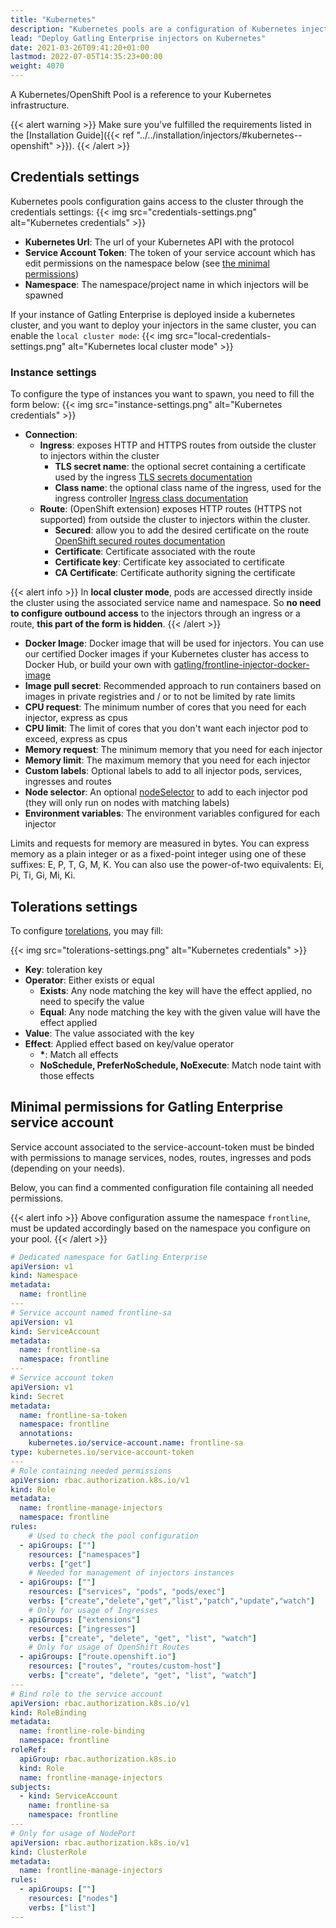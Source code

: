 ```yaml
---
title: "Kubernetes"
description: "Kubernetes pools are a configuration of Kubernetes injectors"
lead: "Deploy Gatling Enterprise injectors on Kubernetes"
date: 2021-03-26T09:41:20+01:00
lastmod: 2022-07-05T14:35:23+00:00
weight: 4070
---
```


A Kubernetes/OpenShift Pool is a reference to your Kubernetes infrastructure.

{{< alert warning >}}
Make sure you've fulfilled the requirements listed in the [Installation Guide]({{< ref "../../installation/injectors/#kubernetes--openshift" >}}).
{{< /alert >}}

## Credentials settings

Kubernetes pools configuration gains access to the cluster through the credentials settings:
{{< img src="credentials-settings.png" alt="Kubernetes credentials" >}}

- **Kubernetes Url**: The url of your Kubernetes API with the protocol
- **Service Account Token**: The token of your service account which has edit permissions on the namespace below (see [the minimal permissions](#minimal-permissions-for-gatling-enterprise-service-account))
- **Namespace**: The namespace/project name in which injectors will be spawned

If your instance of Gatling Enterprise is deployed inside a kubernetes cluster, and you want to deploy your injectors in the same cluster,
you can enable the `local cluster mode`:
{{< img src="local-credentials-settings.png" alt="Kubernetes local cluster mode" >}}

### Instance settings

To configure the type of instances you want to spawn, you need to fill the form below:
{{< img src="instance-settings.png" alt="Kubernetes credentials" >}}

- **Connection**:
    - **Ingress**: exposes HTTP and HTTPS routes from outside the cluster to injectors within the cluster
      - **TLS secret name**: the optional secret containing a certificate used by the ingress [TLS secrets documentation](https://kubernetes.github.io/ingress-nginx/user-guide/tls/#tls-secrets)
      - **Class name**: the optional class name of the ingress, used for the ingress controller [Ingress class documentation](https://kubernetes.io/docs/concepts/services-networking/ingress/#default-ingress-class) 
    - **Route**: (OpenShift extension) exposes HTTP routes (HTTPS not supported) from outside the cluster to injectors within the cluster.
        - **Secured**: allow you to add the desired certificate on the route [OpenShift secured routes documentation](https://docs.openshift.com/container-platform/4.5/networking/routes/secured-routes.html)
        - **Certificate**: Certificate associated with the route
        - **Certificate key**: Certificate key associated to certificate
        - **CA Certificate**: Certificate authority signing the certificate

{{< alert info >}}
In **local cluster mode**, pods are accessed directly inside the cluster using the associated service name and namespace.
So **no need to configure outbound access** to the injectors through an ingress or a route, **this part of the form is hidden**.
{{< /alert >}}


- **Docker Image**: Docker image that will be used for injectors. You can use our certified Docker images if your Kubernetes cluster has access to Docker Hub, or build your own with [gatling/frontline-injector-docker-image](https://github.com/gatling/frontline-injector-docker-image)
- **Image pull secret**: Recommended approach to run containers based on images in private registries and / or to not be limited by rate limits
- **CPU request**: The minimum number of cores that you need for each injector, express as cpus
- **CPU limit**: The limit of cores that you don't want each injector pod to exceed, express as cpus
- **Memory request**: The minimum memory that you need for each injector
- **Memory limit**: The maximum memory that you need for each injector
- **Custom labels**: Optional labels to add to all injector pods, services, ingresses and routes
- **Node selector**: An optional [nodeSelector](https://kubernetes.io/docs/concepts/scheduling-eviction/assign-pod-node/#nodeselector) to add to each injector pod (they will only run on nodes with matching labels) 
- **Environment variables**: The environment variables configured for each injector

Limits and requests for memory are measured in bytes. You can express memory as a plain integer or as a fixed-point integer using one of these suffixes: E, P, T, G, M, K. You can also use the power-of-two equivalents: Ei, Pi, Ti, Gi, Mi, Ki.

## Tolerations settings

To configure [torelations](https://kubernetes.io/docs/concepts/scheduling-eviction/taint-and-toleration/), you may fill:

{{< img src="tolerations-settings.png" alt="Kubernetes credentials" >}}

- **Key**: toleration key
- **Operator**: Either exists or equal
  - **Exists**: Any node matching the key will have the effect applied, no need to specify the value
  - **Equal**: Any node matching the key with the given value will have the effect applied
- **Value**: The value associated with the key 
- **Effect**: Applied effect based on key/value operator
  - **\***: Match all effects
  - **NoSchedule, PreferNoSchedule, NoExecute**: Match node taint with those effects

## Minimal permissions for Gatling Enterprise service account

Service account associated to the service-account-token must be binded with permissions to manage services, nodes, routes, ingresses and pods (depending on your needs).

Below, you can find a commented configuration file containing all needed permissions.

{{< alert info >}}
Above configuration assume the namespace `frontline`, must be updated accordingly based on the namespace you configure on your pool.
{{< /alert >}}

```yaml
# Dedicated namespace for Gatling Enterprise
apiVersion: v1
kind: Namespace
metadata:
  name: frontline
---
# Service account named frontline-sa
apiVersion: v1
kind: ServiceAccount
metadata:
  name: frontline-sa
  namespace: frontline
---
# Service account token
apiVersion: v1
kind: Secret
metadata:
  name: frontline-sa-token
  namespace: frontline
  annotations:
    kubernetes.io/service-account.name: frontline-sa
type: kubernetes.io/service-account-token
---
# Role containing needed permissions
apiVersion: rbac.authorization.k8s.io/v1
kind: Role
metadata:
  name: frontline-manage-injectors
  namespace: frontline
rules:
    # Used to check the pool configuration
  - apiGroups: [""]
    resources: ["namespaces"]
    verbs: ["get"]
    # Needed for management of injectors instances
  - apiGroups: [""]
    resources: ["services", "pods", "pods/exec"]
    verbs: ["create","delete","get","list","patch","update","watch"]
    # Only for usage of Ingresses
  - apiGroups: ["extensions"]
    resources: ["ingresses"]
    verbs: ["create", "delete", "get", "list", "watch"]
    # Only for usage of OpenShift Routes
  - apiGroups: ["route.openshift.io"]
    resources: ["routes", "routes/custom-host"]
    verbs: ["create", "delete", "get", "list", "watch"]
---
# Bind role to the service account
apiVersion: rbac.authorization.k8s.io/v1
kind: RoleBinding
metadata:
  name: frontline-role-binding
  namespace: frontline
roleRef:
  apiGroup: rbac.authorization.k8s.io
  kind: Role
  name: frontline-manage-injectors
subjects:
  - kind: ServiceAccount
    name: frontline-sa
    namespace: frontline
---
# Only for usage of NodePort
apiVersion: rbac.authorization.k8s.io/v1
kind: ClusterRole
metadata:
  name: frontline-manage-injectors
rules:
  - apiGroups: [""]
    resources: ["nodes"]
    verbs: ["list"]
---
